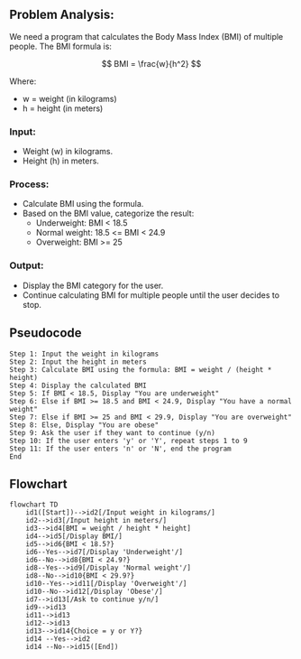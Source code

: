 
## Problem Analysis:

We need a program that calculates the Body Mass Index (BMI) of multiple people. The BMI formula is:

$$
BMI = \frac{w}{h^2}
$$

Where:
- w = weight (in kilograms)
- h = height (in meters)

### Input:
- Weight (w) in kilograms.
- Height (h) in meters.

### Process:
- Calculate BMI using the formula.
- Based on the BMI value, categorize the result:
  - Underweight: BMI < 18.5
  - Normal weight: 18.5 <= BMI < 24.9
  - Overweight: BMI >= 25

### Output:
- Display the BMI category for the user.
- Continue calculating BMI for multiple people until the user decides to stop.


## Pseudocode 
``` plaintext
Step 1: Input the weight in kilograms
Step 2: Input the height in meters
Step 3: Calculate BMI using the formula: BMI = weight / (height * height)
Step 4: Display the calculated BMI
Step 5: If BMI < 18.5, Display "You are underweight"
Step 6: Else if BMI >= 18.5 and BMI < 24.9, Display "You have a normal weight"
Step 7: Else if BMI >= 25 and BMI < 29.9, Display "You are overweight"
Step 8: Else, Display "You are obese"
Step 9: Ask the user if they want to continue (y/n)
Step 10: If the user enters 'y' or 'Y', repeat steps 1 to 9
Step 11: If the user enters 'n' or 'N', end the program
End

```
## Flowchart

``` mermaid
flowchart TD
    id1([Start])-->id2[/Input weight in kilograms/]
    id2-->id3[/Input height in meters/]
    id3-->id4[BMI = weight / height * height]
    id4-->id5[/Display BMI/]
    id5-->id6{BMI < 18.5?}
    id6--Yes-->id7[/Display 'Underweight'/]
    id6--No-->id8{BMI < 24.9?}
    id8--Yes-->id9[/Display 'Normal weight'/]
    id8--No-->id10{BMI < 29.9?}
    id10--Yes-->id11[/Display 'Overweight'/]
    id10--No-->id12[/Display 'Obese'/]
    id7-->id13[/Ask to continue y/n/]
    id9-->id13
    id11-->id13
    id12-->id13
    id13-->id14{Choice = y or Y?}
    id14 --Yes-->id2
    id14 --No-->id15([End])

